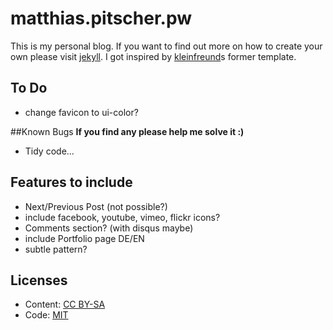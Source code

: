 # matthias.pitscher.pw
This is my personal blog. If you want to find out more on how to create your own please visit [jekyll](https://jekyllrb.com/). I got inspired by [kleinfreund](http://hey.kleinfreund.de)s former template. 


## To Do
- change favicon to ui-color?


##Known Bugs
**If you find any please help me solve it :)**
- Tidy code...


## Features to include
- Next/Previous Post (not possible?)
- include facebook, youtube, vimeo, flickr icons?
- Comments section? (with disqus maybe)
- include Portfolio page DE/EN
- subtle pattern?

## Licenses

- Content: [CC BY-SA](http://creativecommons.org/licenses/by-sa/3.0/)
- Code: [MIT](http://opensource.org/licenses/mit-license.php)

